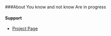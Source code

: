 ###About
You know and not know
Are in progress

#### Support
- [Project Page](http://www.rover12421.com/shakaapktool)


